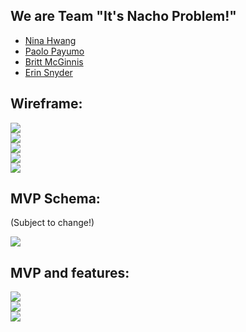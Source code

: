 We are Team "It's Nacho Problem!"
-----------------------------
- <a href="https://github.com/nihwang">Nina Hwang</a>
- <a href="https://github.com/paopay">Paolo Payumo</a>
- <a href="https://github.com/konamax123">Britt McGinnis</a>
- <a href="https://github.com/ErinJoan">Erin Snyder</a>


Wireframe:
---------
<img src="http://i.imgur.com/t3bXwcE.png"><br>
<img src="http://i.imgur.com/Spu55IK.png"><br>
<img src="http://i.imgur.com/LZKwyoo.png"><br>
<img src="http://i.imgur.com/ACwAZcu.png"><br>
<img src="http://i.imgur.com/vxgUSxA.png">



MVP Schema:
-------
(Subject to change!)

<img src="http://i.imgur.com/mY3t7xg.jpg">



MVP and features:
-----

<img src="http://i.imgur.com/kkTpaSq.jpg">
<br>
<img src="http://i.imgur.com/9CaBKr2.jpg?1">
<br>
<img src="http://i.imgur.com/dBcIlZO.jpg">


















